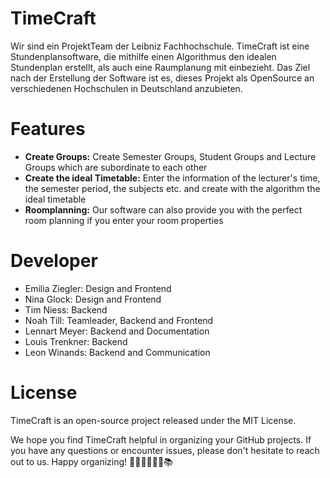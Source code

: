 # TimeCraft
Wir sind ein ProjektTeam der Leibniz Fachhochschule.
TimeCraft ist eine Stundenplansoftware, die mithilfe einen Algorithmus den idealen Stundenplan erstellt, als auch eine Raumplanung mit einbezieht.
Das Ziel nach der Erstellung der Software ist es, dieses Projekt als OpenSource an verschiedenen Hochschulen in Deutschland anzubieten.

# Features
* **Create Groups:** Create Semester Groups, Student Groups and Lecture Groups which are subordinate to each other
* **Create the ideal Timetable:** Enter the information of the lecturer's time, the semester period, the subjects etc. and create with the algorithm the ideal timetable
* **Roomplanning:** Our software can also provide you with the perfect room planning if you enter your room properties

# Developer
* Emilia Ziegler: Design and Frontend
* Nina Glock: Design and Frontend
* Tim Niess: Backend
* Noah Till: Teamleader, Backend and Frontend
* Lennart Meyer: Backend and Documentation
* Louis Trenkner: Backend
* Leon Winands: Backend and Communication

# License
TimeCraft is an open-source project released under the MIT License.

We hope you find TimeCraft helpful in organizing your GitHub projects. If you have any questions or encounter issues, please don't hesitate to reach out to us. Happy organizing! 💼🚀👩‍🏫👨‍💻📚